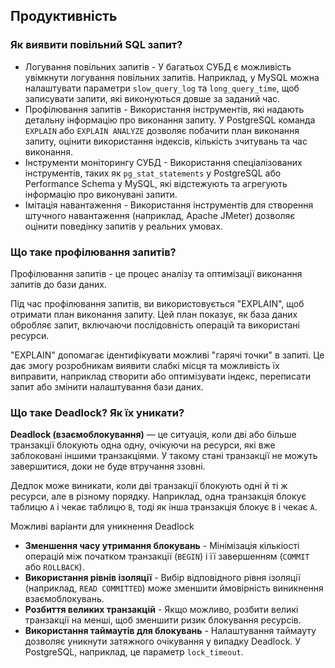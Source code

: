 ## Продуктивність

### Як виявити повільний SQL запит?

- Логування повільних запитів  - У багатьох СУБД є можливість увімкнути логування повільних запитів. Наприклад, у MySQL можна налаштувати параметри `slow_query_log` та `long_query_time`, щоб записувати запити, які виконуються довше за заданий час.
- Профілювання запитів  - Використання інструментів, які надають детальну інформацію про виконання запиту. У PostgreSQL команда `EXPLAIN` або `EXPLAIN ANALYZE` дозволяє побачити план виконання запиту, оцінити використання індексів, кількість зчитувань та час виконання.
- Інструменти моніторингу СУБД  - Використання спеціалізованих інструментів, таких як `pg_stat_statements` у PostgreSQL або Performance Schema у MySQL, які відстежують та агрегують інформацію про виконувані запити.
- Імітація навантаження  - Використання інструментів для створення штучного навантаження (наприклад, Apache JMeter) дозволяє оцінити поведінку запитів у реальних умовах.


### Що таке профілювання запитів?

Профілювання запитів - це процес аналізу та оптимізації виконання запитів до бази даних.

Під час профілювання запитів, ви використовується "EXPLAIN", щоб отримати план виконання запиту. Цей план показує, як база даних обробляє запит, включаючи послідовність операцій та використані ресурси.

"EXPLAIN" допомагає ідентифікувати можливі "гарячі точки" в запиті. Це дає змогу розробникам виявити слабкі місця та можливість їх виправити, наприклад створити або оптимізувати індекс, переписати запит або змінити налаштування бази даних.


### Що таке Deadlock? Як їх уникати?

**Deadlock (взаємоблокування)** — це ситуація, коли дві або більше транзакції блокують одна одну, очікуючи на ресурси, які вже заблоковані іншими транзакціями. У такому стані транзакції не можуть завершитися, доки не буде втручання ззовні.

Дедлок може виникати, коли дві транзакції блокують одні й ті ж ресурси, але в різному порядку. Наприклад, одна транзакція блокує таблицю `A` і чекає таблицю `B`, тоді як інша транзакція блокує `B` і чекає `A`.

Можливі варіанти для уникнення Deadlock

- **Зменшення часу утримання блокувань**  - Мінімізація кількіості операцій між початком транзакції (`BEGIN`) і її завершенням (`COMMIT` або `ROLLBACK`).
- **Використання рівнів ізоляції**  - Вибір відповідного рівня ізоляції (наприклад, `READ COMMITTED`) може зменшити ймовірність виникнення взаємоблокувань.
- **Розбиття великих транзакцій**  - Якщо можливо, розбити великі транзакції на менші, щоб зменшити ризик блокування ресурсів.
- **Використання таймаутів для блокувань** - Налаштування таймауту дозволяє уникнути затяжного очікування у випадку Deadlock. У PostgreSQL, наприклад, це параметр `lock_timeout`.

